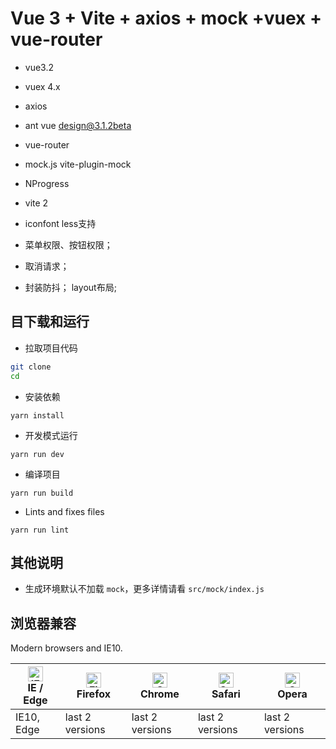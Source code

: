 # Vue 3 + Vite + axios + mock +vuex + vue-router

- vue3.2
- vuex 4.x
- axios
- ant vue design@3.1.2beta
- vue-router
- mock.js
vite-plugin-mock
- NProgress
- vite 2
- iconfont
less支持

- 菜单权限、按钮权限；
- 取消请求；
- 封装防抖；
layout布局;

目下载和运行
----

- 拉取项目代码
```bash
git clone
cd
```

- 安装依赖
```
yarn install
```

- 开发模式运行
```
yarn run dev
```

- 编译项目
```
yarn run build
```

- Lints and fixes files
```
yarn run lint
```



其他说明
----
- 生成环境默认不加载 `mock`，更多详情请看 `src/mock/index.js`

## 浏览器兼容

Modern browsers and IE10.

| [<img src="https://raw.githubusercontent.com/alrra/browser-logos/master/src/edge/edge_48x48.png" alt="IE / Edge" width="24px" height="24px" />](http://godban.github.io/browsers-support-badges/)</br>IE / Edge | [<img src="https://raw.githubusercontent.com/alrra/browser-logos/master/src/firefox/firefox_48x48.png" alt="Firefox" width="24px" height="24px" />](http://godban.github.io/browsers-support-badges/)</br>Firefox | [<img src="https://raw.githubusercontent.com/alrra/browser-logos/master/src/chrome/chrome_48x48.png" alt="Chrome" width="24px" height="24px" />](http://godban.github.io/browsers-support-badges/)</br>Chrome | [<img src="https://raw.githubusercontent.com/alrra/browser-logos/master/src/safari/safari_48x48.png" alt="Safari" width="24px" height="24px" />](http://godban.github.io/browsers-support-badges/)</br>Safari | [<img src="https://raw.githubusercontent.com/alrra/browser-logos/master/src/opera/opera_48x48.png" alt="Opera" width="24px" height="24px" />](http://godban.github.io/browsers-support-badges/)</br>Opera |
| --- | --- | --- | --- | --- |
| IE10, Edge | last 2 versions | last 2 versions | last 2 versions | last 2 versions |
